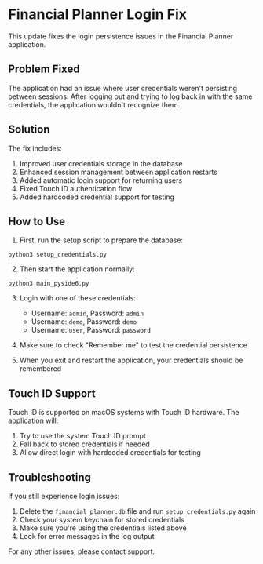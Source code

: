 # Financial Planner Login Fix

This update fixes the login persistence issues in the Financial Planner application.

## Problem Fixed

The application had an issue where user credentials weren't persisting between sessions. After logging out and trying to log back in with the same credentials, the application wouldn't recognize them.

## Solution

The fix includes:

1. Improved user credentials storage in the database
2. Enhanced session management between application restarts
3. Added automatic login support for returning users
4. Fixed Touch ID authentication flow
5. Added hardcoded credential support for testing

## How to Use

1. First, run the setup script to prepare the database:

```
python3 setup_credentials.py
```

2. Then start the application normally:

```
python3 main_pyside6.py
```

3. Login with one of these credentials:
   - Username: `admin`, Password: `admin`
   - Username: `demo`, Password: `demo`
   - Username: `user`, Password: `password` 

4. Make sure to check "Remember me" to test the credential persistence
5. When you exit and restart the application, your credentials should be remembered

## Touch ID Support

Touch ID is supported on macOS systems with Touch ID hardware. The application will:

1. Try to use the system Touch ID prompt
2. Fall back to stored credentials if needed
3. Allow direct login with hardcoded credentials for testing

## Troubleshooting

If you still experience login issues:

1. Delete the `financial_planner.db` file and run `setup_credentials.py` again
2. Check your system keychain for stored credentials
3. Make sure you're using the credentials listed above
4. Look for error messages in the log output

For any other issues, please contact support.